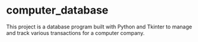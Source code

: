 # computer_database
This project is a database program built with Python and Tkinter to manage and track various transactions for a computer company.
